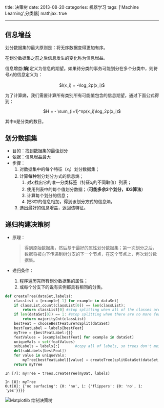 title: 决策树
date: 2013-08-20
categories: 机器学习
tags: ['Machine Learning',分类器]
mathjax: true

---

## 信息增益

划分数据集的最大原则是：将无序数据变得更加有序。

在划分数据集之前之后信息发生的变化称为信息增益。

信息增益(**熵**)定义为信息的期望。如果待分类的事务可能划分在多个分类中，则符号$x_i$的信息定义为：

<p align="center">$l(x_i) = -\log_2p(x_i)$</p>

为了计算熵，我们需要计算所有类别所有可能值包含的信息期望，通过下面公式得到：

<p align="center">$H = - \sum_{i=1}^np(x_i)\log_2p(x_i)$</p>
其中n是分类的数目。

<!-- more -->

## 划分数据集

* 目的：找到数据集的最佳划分
* 依据：信息增益最大
* 步骤：
    1. 对数据集中的每个特征（$x_i$）划分数据集；
    2. 计算每种划分划分方式的信息熵；
        1. 对$x_i$找出它的唯一分类标签（特征$x_i$的不同取值）列表；
        2. 使用列表中的每个值划分数据；（**可能多余2个划分，ID3算法**）
        3. 计算每个划分的信息；
        4. 把3中的信息相加，得到该划分方式的信息熵。
    3. 选出最好的信息增益，返回该特征。

## 递归构建决策树

* 原理：

    > 得到原始数据集，然后基于最好的属性划分数据集；第一次划分之后，数据将被向下传递到树分支的下一个节点，在这个节点上，再次划分数据集。
   
* 递归条件：
    1. 程序遍历完所有划分数据集的属性；
    2. 或每个分支下的说有实例都具有相同的分类。
   

```Python
def createTree(dataSet,labels):
    classList = [example[-1] for example in dataSet]
    if classList.count(classList[0]) == len(classList):
        return classList[0] #stop splitting when all of the classes are equal
    if len(dataSet[0]) == 1: #stop splitting when there are no more features in dataSet
        return majorityCnt(classList)
    bestFeat = chooseBestFeatureToSplit(dataSet)
    bestFeatLabel = labels[bestFeat]
    myTree = {bestFeatLabel:{}}
    featValues = [example[bestFeat] for example in dataSet]
    uniqueVals = set(featValues)
    subLabels = labels[:]       #copy all of labels, so trees don't mess up existing labels
    del(subLabels[bestFeat])
    for value in uniqueVals:
        myTree[bestFeatLabel][value] = createTree(splitDataSet(dataSet, bestFeat, value),subLabels)
    return myTree
```

```
In [7]: myTree = trees.createTree(myDat, labels)

In [8]: myTree
Out[8]: {'no surfacing': {0: 'no', 1: {'flippers': {0: 'no', 1: 'yes'}}}}
```
![Matplotlib 绘制决策树](http://78rbbi.com1.z0.glb.clouddn.com/treeplot.png)
